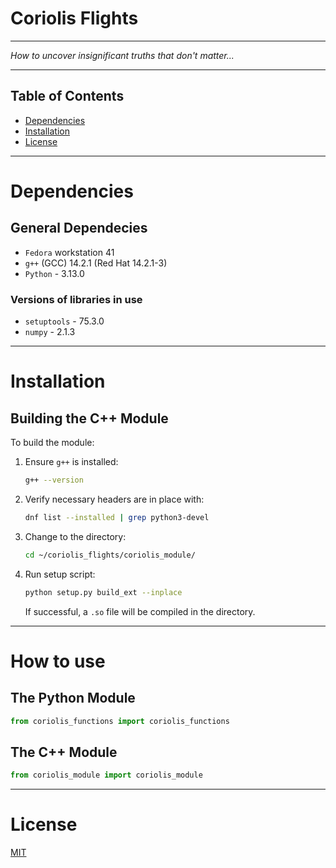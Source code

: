 # Coriolis Flights 

---

*How to uncover insignificant truths that don't matter...*

---
## Table of Contents
- [Dependencies](#dependencies)
- [Installation](#installation)
- [License](#license)

---

# Dependencies
## General Dependecies
- `Fedora` workstation 41
- `g++` (GCC) 14.2.1 (Red Hat 14.2.1-3)
- `Python` - 3.13.0

### Versions of libraries in use
- `setuptools` - 75.3.0
- `numpy` - 2.1.3

---

# Installation
## Building the C++ Module

To build the module:

1. Ensure `g++` is installed:
   ```bash
   g++ --version
2. Verify necessary headers are in place with:
   ```bash
   dnf list --installed | grep python3-devel
   ```
3. Change to the directory:
   ```bash
   cd ~/coriolis_flights/coriolis_module/
   ```
4. Run setup script:
   ```bash
   python setup.py build_ext --inplace
   ```
   If successful, a `.so` file will be compiled in the directory.

---

# How to use

## The Python Module
```python
from coriolis_functions import coriolis_functions
```

## The C++ Module
```python
from coriolis_module import coriolis_module
```

---

# License 
[MIT](LICENSE.txt)